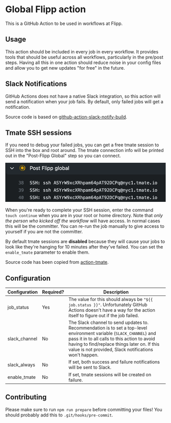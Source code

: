 # Global Flipp action

This is a GitHub Action to be used in workflows at Flipp.

## Usage

This action should be included in every job in every workflow. It provides tools that should be useful across all workflows, particularly in the pre/post steps. Having all this in one action should reduce noise in your config files and allow you to get new updates "for free" in the future.

## Slack Notifications

GitHub Actions does not have a native Slack integration, so this action will send a notification when your job fails. By default, only failed jobs will get a notification. 

Source code is based on [github-action-slack-notify-build](https://github.com/voxmedia/github-action-slack-notify-build).

## Tmate SSH sessions

If you need to debug your failed jobs, you can get a free tmate session to SSH into the box and root around. The tmate connection info will be printed out in the "Post-Flipp Global" step so you can connect.

![tmate connection info](./tmate1.png)

When you're ready to complete your SSH session, enter the command `touch continue` when you are in your root or home directory. Note that *only the person who kicked off the workflow* will have access. In normal cases this will be the committer. You can re-run the job manually to give access to yourself if you are not the committer.

By default tmate sessions are **disabled** because they will cause your jobs to look like they're hanging for 10 minutes after they've failed. You can set the `enable_tmate` parameter to enable them.

Source code has been copied from [action-tmate](https://github.com/mxschmitt/action-tmate).

## Configuration

Configuration|Required?|Description
---|---|---
job_status|Yes|The value for this should always be `"${{ job.status }}"`. Unfortunately GitHub Actions doesn't have a way for the action itself to figure out if the job failed.
slack_channel|No|The Slack channel to send updates to. Recommendation is to set a top-level environment variable (`SLACK_CHANNEL`) and pass it in to all calls to this action to avoid having to find/replace things later on. If this value is not provided, Slack notifications won't happen.
slack_always|No|If set, both success and failure notifications will be sent to Slack.
enable_tmate|No|If set, tmate sessions will be created on failure.

## Contributing

Please make sure to run `npm run prepare` before committing your files! You should probably add this to `.git/hooks/pre-commit`.
